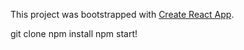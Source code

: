 This project was bootstrapped with [Create React App](https://github.com/facebookincubator/create-react-app).

git clone
npm install
npm start! 